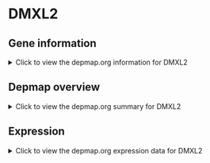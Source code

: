 <h1>DMXL2</h1>

<h2>Gene information</h2>
<details>
  <summary>Click to view the depmap.org information for DMXL2</summary>
  <p><a href="https://depmap.org/portal/gene/DMXL2?tab=about" target="_BLANK">Open page in a new tab...</a></p>
  <iframe src="https://depmap.org/portal/gene/DMXL2?tab=about" style="border:none;width:100%;height:800px"></iframe>
</details>

<h2>Depmap overview</h2>
<details>
  <summary>Click to view the depmap.org summary for DMXL2</summary>
  <p><a href="https://depmap.org/portal/gene/DMXL2?tab=overview" target="_BLANK">Open page in a new tab...</a></p>
  <iframe src="https://depmap.org/portal/gene/DMXL2?tab=overview" style="border:none;width:100%;height:800px"></iframe>
</details>

<h2>Expression</h2>
<details>
  <summary>Click to view the depmap.org expression data for DMXL2</summary>
  <p><a href="https://depmap.org/portal/gene/DMXL2?tab=characterization" target="_BLANK">Open page in a new tab...</a></p>
  <iframe src="https://depmap.org/portal/gene/DMXL2?tab=characterization" style="border:none;width:100%;height:800px"></iframe>
</details>


<!--
<h2>Reactome Pathway diagram</h2>
<details>
  <summary>Click to view the Reactome pathway for DMXL2</summary>
  <p><a href="PURL" target="_BLANK">Open page in a new tab...</a></p>
  PNAME
</details>
-->


